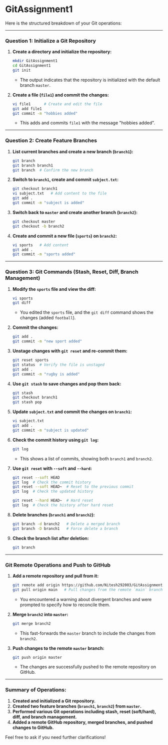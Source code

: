 # GitAssignment1
Here is the structured breakdown of your Git operations:

---

### **Question 1: Initialize a Git Repository**

1. **Create a directory and initialize the repository:**
   ```bash
   mkdir GitAssignment1
   cd GitAssignment1
   git init
   ```
   - The output indicates that the repository is initialized with the default branch `master`.

2. **Create a file (`file1`) and commit the changes:**
   ```bash
   vi file1      # Create and edit the file
   git add file1
   git commit -m "hobbies added"
   ```
   - This adds and commits `file1` with the message "hobbies added".

---

### **Question 2: Create Feature Branches**

1. **List current branches and create a new branch (`branch1`):**
   ```bash
   git branch
   git branch branch1
   git branch  # Confirm the new branch
   ```

2. **Switch to `branch1`, create and commit `subject.txt`:**
   ```bash
   git checkout branch1
   vi subject.txt   # Add content to the file
   git add .
   git commit -m "subject is added"
   ```

3. **Switch back to `master` and create another branch (`branch2`):**
   ```bash
   git checkout master
   git checkout -b branch2
   ```

4. **Create and commit a new file (`sports`) on `branch2`:**
   ```bash
   vi sports   # Add content
   git add .
   git commit -m "sports added"
   ```

---

### **Question 3: Git Commands (Stash, Reset, Diff, Branch Management)**

1. **Modify the `sports` file and view the diff:**
   ```bash
   vi sports
   git diff
   ```
   - You edited the `sports` file, and the `git diff` command shows the changes (added `football`).

2. **Commit the changes:**
   ```bash
   git add .
   git commit -m "new sport added"
   ```

3. **Unstage changes with `git reset` and re-commit them:**
   ```bash
   git reset sports
   git status  # Verify the file is unstaged
   git add .
   git commit -m "rugby is added"
   ```

4. **Use `git stash` to save changes and pop them back:**
   ```bash
   git stash
   git checkout branch1
   git stash pop
   ```

5. **Update `subject.txt` and commit the changes on `branch1`:**
   ```bash
   vi subject.txt
   git add .
   git commit -m "subject is updated"
   ```

6. **Check the commit history using `git log`:**
   ```bash
   git log
   ```
   - This shows a list of commits, showing both `branch1` and `branch2`.

7. **Use `git reset` with `--soft` and `--hard`:**
   ```bash
   git reset --soft HEAD
   git log  # Check the commit history
   git reset --soft HEAD~  # Reset to the previous commit
   git log  # Check the updated history

   git reset --hard HEAD~  # Hard reset
   git log  # Check the history after hard reset
   ```

8. **Delete branches (`branch1` and `branch2`):**
   ```bash
   git branch -d branch2   # Delete a merged branch
   git branch -D branch1   # Force delete a branch
   ```

9. **Check the branch list after deletion:**
   ```bash
   git branch
   ```

---

### **Git Remote Operations and Push to GitHub**

1. **Add a remote repository and pull from it:**
   ```bash
   git remote add origin https://github.com/Nitesh292003/GitAssignment1.git
   git pull origin main   # Pull changes from the remote `main` branch
   ```
   - You encountered a warning about divergent branches and were prompted to specify how to reconcile them.

2. **Merge `branch2` into `master`:**
   ```bash
   git merge branch2
   ```
   - This fast-forwards the `master` branch to include the changes from `branch2`.

3. **Push changes to the remote `master` branch:**
   ```bash
   git push origin master
   ```
   - The changes are successfully pushed to the remote repository on GitHub.

---

### **Summary of Operations:**
1. **Created and initialized a Git repository.**
2. **Created two feature branches (`branch1`, `branch2`) from `master`.**
3. **Performed various Git operations including stash, reset (soft/hard), diff, and branch management.**
4. **Added a remote GitHub repository, merged branches, and pushed changes to GitHub.**

Feel free to ask if you need further clarifications!
